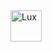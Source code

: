 <a href='#top' title="Lux" class="hover-opacity">
    <img height=50 title='Lux' src='{{ MEDIA_URL }}website/lux.png' alt='Lux'>
</a>
